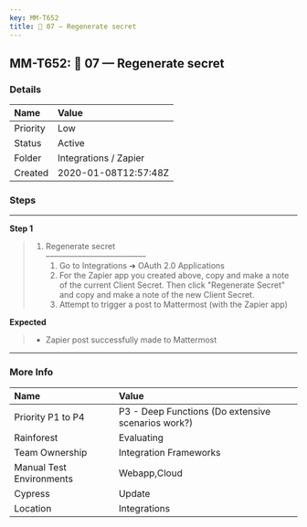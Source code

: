 ```yaml
---
key: MM-T652
title: 🔸 07 — Regenerate secret
---
```


## MM-T652: 🔸 07 — Regenerate secret

### Details

| Name     | Value                 |
| :------- | :-------------------- |
| Priority | Low                   |
| Status   | Active                |
| Folder   | Integrations / Zapier |
| Created  | 2020-01-08T12:57:48Z  |

### Steps

<hr/>

**Step 1**

> <article><ol><li>Regenerate secret<br>–––––––––––––––––––––––––<ol><li>Go to Integrations ➜ OAuth 2.0 Applications</li><li>For the Zapier app you created above, copy and make a note of the current Client Secret. Then click "Regenerate Secret" and copy and make a note of the new Client Secret.</li><li>Attempt to trigger a post to Mattermost (with the Zapier app)</li></ol></li></ol></article>

**Expected**

> <article><ul><li>Zapier post successfully made to Mattermost</li></ul></article>

<hr/>

### More Info

| Name                     | Value                                              |
| :----------------------- | :------------------------------------------------- |
| Priority P1 to P4        | P3 - Deep Functions (Do extensive scenarios work?) |
| Rainforest               | Evaluating                                         |
| Team Ownership           | Integration Frameworks                             |
| Manual Test Environments | Webapp,Cloud                                       |
| Cypress                  | Update                                             |
| Location                 | Integrations                                       |
